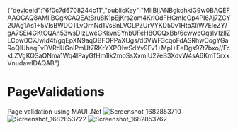 {"deviceId":"6f0c7d6708244c11","publicKey":"MIIBIjANBgkqhkiG9w0BAQEFAAOCAQ8AMIIBCgKCAQEAtBru8K1pEjKrs2om4KriOdFHGmIeOp4PI6Aj7ZCY2UAg1As1+5VIsBWDOTLvQrnNd1VsBnLVGLPZUrVYKD50v1HtaXIiW7EleZY/gA7SEi4GKtCQAn53wsDIzLweGKkvnSYnbUFeH8OCQxBb/6cwwcOqslv1zlIZLCpw0C7JwId4f/gqEpXN9aqQBFOPPaXUgs/d6VWF3cqoFdASRhwCogYGaRoQlUheqFvDVRdUGniPmUt7RKrYXPOIwSdYv9Fv1+MpI+EeDgs97t7bxo//FckLZVgKQSaQNma1Wq4IPayGfHm1lk2moSsXxmIU27eB3XdvW4sA6KmT5rxxVnudawIDAQAB"}
# PageValidations
Page validation using MAUI .Net
![Screenshot_1682853710](https://user-images.githubusercontent.com/5494166/235351183-9ad88d9d-541b-40d5-9d9a-5784ee5298e0.png)
![Screenshot_1682853722](https://user-images.githubusercontent.com/5494166/235351184-7494b76a-dde9-495b-81cc-89a1495a34db.png)
![Screenshot_1682853762](https://user-images.githubusercontent.com/5494166/235351185-387ab6c9-8faf-4b8f-9cbe-ec341983d4f5.png)
